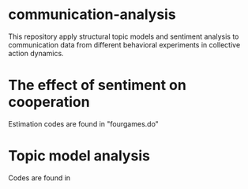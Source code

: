 # communication-analysis
This repository apply structural topic models and sentiment analysis to communication data from different behavioral experiments in collective action dynamics.
# The effect of sentiment on cooperation
Estimation codes are found in "fourgames.do"
# Topic model analysis
Codes are found in 
